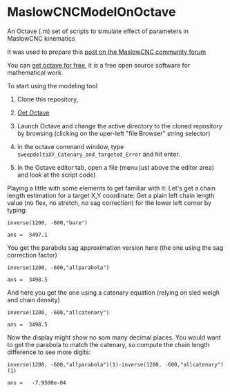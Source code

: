 # MaslowCNCModelOnOctave
An Octave (.m) set of scripts to simulate effect of parameters in MaslowCNC kinematics

It was used to prepare this [post on the MaslowCNC community forum](https://forums.maslowcnc.com/t/list-of-sources-of-error/7523/22?u=c0depr1sm)

You can [get octave for free](https://www.gnu.org/software/octave/), it is a free open source software for mathematical work.

To start using the modeling tool
1. Clone this repository,
2. [Get Octave](https://www.gnu.org/software/octave/)
3. Launch Octave and change the active directory to the cloned repository by browsing (clicking on the uper-left "file Browser" string selector) 
4. in the octave command window, type 
`sweepdeltaXY_Catenary_and_targeted_Error`
and hit enter.

5. In the Octave editor tab, open a file (menu just above the editor area) and look at the script code)

Playing a little with some elements to get familiar with it:
Let's get a chain length estimation for a target X,Y coordinate:
Get a plain left chain length value (no flex, no stretch, no sag correction) for the lower left corner by typing:

`inverse(1200, -600,"bare")`

`ans =  3497.1`

You get the parabola sag approximation version here (the one using the sag correction factor)

`inverse(1200, -600,"allparabola")`

`ans =  3498.5`

And here you get the one using a catenary equation (relying on sled weigh and chain density)

`inverse(1200, -600,"allcatenary")`

`ans =  3498.5`

Now the display might show no som many decimal places. You would want to get the parabola to match the catenary, so compute the chain length difference to see more digits:

`inverse(1200, -600,"allparabola")(1)-inverse(1200, -600,"allcatenary")(1)`

`ans =   -7.9500e-04`

